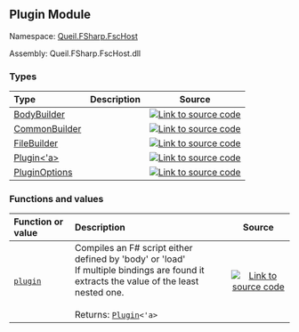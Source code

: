 ## Plugin Module

Namespace: [Queil.FSharp.FscHost](http://localhost:8089/fsc-host/reference/queil-fsharp-fschost)

Assembly: Queil.FSharp.FscHost.dll



### Types

Type | Description | Source
:--- | :--- | :---:
[BodyBuilder](http://localhost:8089/fsc-host/reference/queil-fsharp-fschost-plugin-bodybuilder) | &#32; | [![Link to source code](http://localhost:8089/fsc-host/content/img/github.png)](https://github.com/queil/fsc-host/tree/main/src/Queil.FSharp.FscHost/Plugin.fs#L25-25)
[CommonBuilder](http://localhost:8089/fsc-host/reference/queil-fsharp-fschost-plugin-commonbuilder) | &#32; | [![Link to source code](http://localhost:8089/fsc-host/content/img/github.png)](https://github.com/queil/fsc-host/tree/main/src/Queil.FSharp.FscHost/Plugin.fs#L22-22)
[FileBuilder](http://localhost:8089/fsc-host/reference/queil-fsharp-fschost-plugin-filebuilder) | &#32; | [![Link to source code](http://localhost:8089/fsc-host/content/img/github.png)](https://github.com/queil/fsc-host/tree/main/src/Queil.FSharp.FscHost/Plugin.fs#L28-28)
[Plugin<'a>](http://localhost:8089/fsc-host/reference/queil-fsharp-fschost-plugin-plugin-1) | &#32; | [![Link to source code](http://localhost:8089/fsc-host/content/img/github.png)](https://github.com/queil/fsc-host/tree/main/src/Queil.FSharp.FscHost/Plugin.fs#L31-31)
[PluginOptions](http://localhost:8089/fsc-host/reference/queil-fsharp-fschost-plugin-pluginoptions) | &#32; | [![Link to source code](http://localhost:8089/fsc-host/content/img/github.png)](https://github.com/queil/fsc-host/tree/main/src/Queil.FSharp.FscHost/Plugin.fs#L7-7)


### Functions and values

Function or value | Description | Source
:--- | :--- | :---:
[<code><span>plugin&#32;<span></span></span></code>](#plugin) | Compiles an F# script either defined by 'body' or 'load'<br /> If multiple bindings are found it extracts the value of the least nested one.<br /><br />Returns: <code><span><a href="http://localhost:8089/fsc-host/reference/queil-fsharp-fschost-plugin-plugin-1">Plugin</a>&lt;'a&gt;</span></code><br /> | [![Link to source code](http://localhost:8089/fsc-host/content/img/github.png)](https://github.com/queil/fsc-host/tree/main/src/Queil.FSharp.FscHost/Plugin.fs#L106-106)



